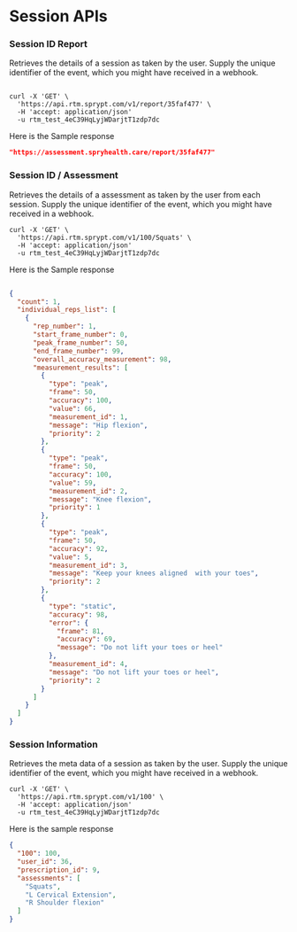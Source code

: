 # Session APIs


### Session ID Report

Retrieves the details of a session as taken by the user. Supply the unique identifier of the event, which you might have received in a webhook.

```CURL

curl -X 'GET' \
  'https://api.rtm.sprypt.com/v1/report/35faf477' \
  -H 'accept: application/json'
  -u rtm_test_4eC39HqLyjWDarjtT1zdp7dc

```

Here is the Sample response

```json
"https://assessment.spryhealth.care/report/35faf477"
```

### Session ID / Assessment

Retrieves the details of a assessment as taken by the user from each session. Supply the unique identifier of the event, which you might have received in a webhook.


```
curl -X 'GET' \
  'https://api.rtm.sprypt.com/v1/100/Squats' \
  -H 'accept: application/json'
  -u rtm_test_4eC39HqLyjWDarjtT1zdp7dc
```
Here is the Sample response

```json

{
  "count": 1,
  "individual_reps_list": [
    {
      "rep_number": 1,
      "start_frame_number": 0,
      "peak_frame_number": 50,
      "end_frame_number": 99,
      "overall_accuracy_measurement": 98,
      "measurement_results": [
        {
          "type": "peak",
          "frame": 50,
          "accuracy": 100,
          "value": 66,
          "measurement_id": 1,
          "message": "Hip flexion",
          "priority": 2
        },
        {
          "type": "peak",
          "frame": 50,
          "accuracy": 100,
          "value": 59,
          "measurement_id": 2,
          "message": "Knee flexion",
          "priority": 1
        },
        {
          "type": "peak",
          "frame": 50,
          "accuracy": 92,
          "value": 5,
          "measurement_id": 3,
          "message": "Keep your knees aligned  with your toes",
          "priority": 2
        },
        {
          "type": "static",
          "accuracy": 98,
          "error": {
            "frame": 81,
            "accuracy": 69,
            "message": "Do not lift your toes or heel"
          },
          "measurement_id": 4,
          "message": "Do not lift your toes or heel",
          "priority": 2
        }
      ]
    }
  ]
}
```

### Session Information

Retrieves the meta data of a session as taken by the user. Supply the unique identifier of the event, which you might have received in a webhook.

```
curl -X 'GET' \
  'https://api.rtm.sprypt.com/v1/100' \
  -H 'accept: application/json'
  -u rtm_test_4eC39HqLyjWDarjtT1zdp7dc
```

Here is the sample response

```json
{
  "100": 100,
  "user_id": 36,
  "prescription_id": 9,
  "assessments": [
    "Squats",
    "L Cervical Extension",
    "R Shoulder flexion"
  ]
}
```